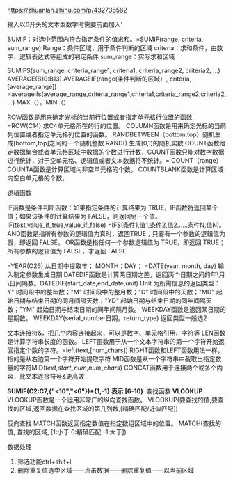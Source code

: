 https://zhuanlan.zhihu.com/p/432736582


输入以0开头的文本型数字时需要前面加入’
  

SUMIF：对选中范围内符合指定条件的值求和。=SUMIF(range, criteria, sum_range)
Range：条件区域，用于条件判断的区域 criteria：求和条件，由数字、逻辑表达式等组成的判定条件 sum_range：实际求和区域

SUMIFS(sum_range, criteria_range1, criteria1, criteria_range2, criteria2, ...)
AVERAGE(B10:B13)
AVERAGEIF(range(条件判断的区域）, criteria, [average_range])
=averageifs(average_range,criteria_range1,criteria1,criteria_range2,criteria2,...)
MAX（）。MIN（）

ROW函数是用来确定光标的当前行位置或者指定单元格行位置的函数 =ROW(C14) 求C4单元格所在的行的位置。
COLUMN函数是用来确定光标的当前列位置或者指定单元格列位置的函数。
RANDBETWEEN（bottom,top）随机生成[bottom,top]之间的一个随机整数
RAND() 生成[0,1)的随机实数
COUNT函数给定数据集合或者单元格区域中数据的个数进行计数，COUNT函数只能对数字数据进行统计，对于空单元格、逻辑值或者文本数据将不统计。= COUNT（range）
COUNTA函数是计算区域内非空单元格的个数。
COUNTBLANK函数是计算区域内空白单元格的个数。

逻辑函数

IF函数是条件判断函数：如果指定条件的计算结果为 TRUE，IF函数将返回某个值；如果该条件的计算结果为 FALSE，则返回另一个值。IF(test,value_if_true,value_if_false)
=IFS(条件1,值1,条件2,值2……条件N,值N)。
AND函数是指所有参数的逻辑值为真时，返回TRUE；只要有一个参数的逻辑值为假，即返回 FALSE。
OR函数是指任何一个参数逻辑值为 TRUE，即返回 TRUE；所有参数的逻辑值为 FALSE，才返回 FALSE

=YEAR(O26) 从日期中提取年； MONTH；DAY；
=DATE(year, month, day) 输入制定参数生成日期
DATEDIF函数是计算两日期之差，返回两个日期之间的年\月\日间隔数。DATEDIF(start_date,end_date,unit)
Unit 为所需信息的返回类型：Y" 时间段中的整年数；"M" 时间段中的整月数；"D" 时间段中的天数；"MD" 起始日期与结束日期的同月间隔天数；"YD" 起始日期与结束日期的同年间隔天数；"YM" 起始日期与结束日期的同年间隔月数。
WEEKDAY函数是返回某日期的星期数。
WEEKDAY(serial_number日期，return_type) 返回类型一般选2

文本连接符&，把几个内容连接起来，可以是数字、单元格引用、字符等
LEN函数是计算字符串长度的函数。
LEFT函数用于从一个文本字符串的第一个字符开始返回指定个数的字符。=left(text,[num_chars])
RIGHT函数和LEFT函数用法一样，指的是从右边第一个字符开始提取字符
MID函数是从一个字符串中截取出指定数量的字符MID(_text_,_start_num_,_num_chars_)
CONCAT函数用于连接两个或多个内容，比文本连接符号&更高效
  
**SUMIF(C2:C7,{"<10","<6"})*{1,-1} 表示 [6-10)** 
查找函数
**VLOOKUP**
VLOOKUP函数是一个运用非常广的纵向查找函数。
VLOOKUP(要查找的值,要查找的区域,返回数据在查找区域的第几列数,[精确匹配/近似匹配])

反向查找
MATCH函数返回指定数值在指定数组区域中的位置。
MATCH(查找的值, 查找的区域, [1:小于 0:精确匹配 -1:大于])

数据处理
1. 筛选功能ctrl+shif+l
2. 删除重复值选中区域——点击数据——删除重复值——以当前区域